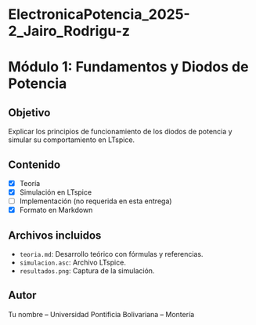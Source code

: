 # ElectronicaPotencia_2025-2_Jairo_Rodrigu-z
# Módulo 1: Fundamentos y Diodos de Potencia

## Objetivo
Explicar los principios de funcionamiento de los diodos de potencia y simular su comportamiento en LTspice.

## Contenido
- [x] Teoría
- [x] Simulación en LTspice
- [ ] Implementación (no requerida en esta entrega)
- [x] Formato en Markdown

## Archivos incluidos
- `teoria.md`: Desarrollo teórico con fórmulas y referencias.
- `simulacion.asc`: Archivo LTspice.
- `resultados.png`: Captura de la simulación.

## Autor
Tu nombre – Universidad Pontificia Bolivariana – Montería

